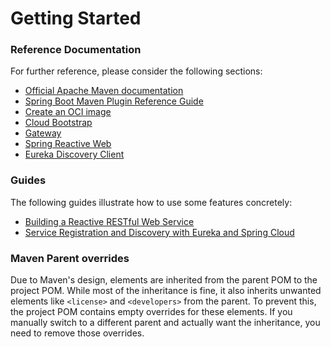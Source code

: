# Getting Started

### Reference Documentation
For further reference, please consider the following sections:

* [Official Apache Maven documentation](https://maven.apache.org/guides/index.html)
* [Spring Boot Maven Plugin Reference Guide](https://docs.spring.io/spring-boot/3.3.2/maven-plugin)
* [Create an OCI image](https://docs.spring.io/spring-boot/3.3.2/maven-plugin/build-image.html)
* [Cloud Bootstrap](https://docs.spring.io/spring-cloud-commons/docs/current/reference/html/)
* [Gateway](https://docs.spring.io/spring-cloud-gateway/docs/current/reference/html/)
* [Spring Reactive Web](https://docs.spring.io/spring-boot/docs/3.3.2/reference/htmlsingle/index.html#web.reactive)
* [Eureka Discovery Client](https://docs.spring.io/spring-cloud-netflix/docs/current/reference/html/#service-discovery-eureka-clients)

### Guides
The following guides illustrate how to use some features concretely:

* [Building a Reactive RESTful Web Service](https://spring.io/guides/gs/reactive-rest-service/)
* [Service Registration and Discovery with Eureka and Spring Cloud](https://spring.io/guides/gs/service-registration-and-discovery/)

### Maven Parent overrides

Due to Maven's design, elements are inherited from the parent POM to the project POM.
While most of the inheritance is fine, it also inherits unwanted elements like `<license>` and `<developers>` from the parent.
To prevent this, the project POM contains empty overrides for these elements.
If you manually switch to a different parent and actually want the inheritance, you need to remove those overrides.

